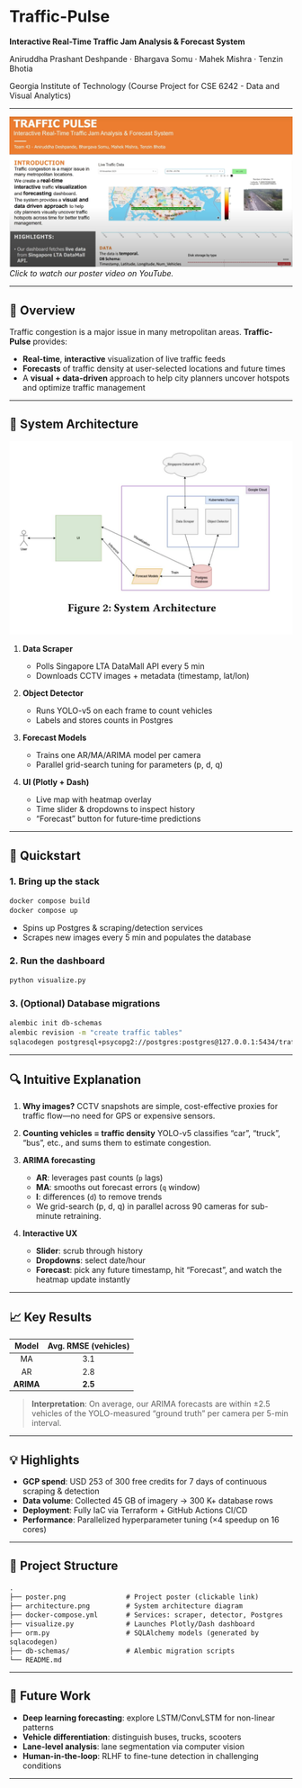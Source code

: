 # Traffic-Pulse

**Interactive Real-Time Traffic Jam Analysis & Forecast System**

Aniruddha Prashant Deshpande · Bhargava Somu · Mahek Mishra · Tenzin Bhotia 

Georgia Institute of Technology (Course Project for CSE 6242 - Data and Visual Analytics)

---

<!-- Poster image linked to YouTube demo video -->

[![Traffic-Pulse Poster](./images/poster.png)](https://www.youtube.com/watch?v=lfnhp8xkoN8)
*Click to watch our poster video on YouTube.*

---

## 🚀 Overview

Traffic congestion is a major issue in many metropolitan areas. **Traffic-Pulse** provides:

* **Real-time**, **interactive** visualization of live traffic feeds
* **Forecasts** of traffic density at user-selected locations and future times
* A **visual + data-driven** approach to help city planners uncover hotspots and optimize traffic management

---

## 📐 System Architecture

![System Architecture](./images/architecture.png)

1. **Data Scraper**

   * Polls Singapore LTA DataMall API every 5 min
   * Downloads CCTV images + metadata (timestamp, lat/lon)

2. **Object Detector**

   * Runs YOLO-v5 on each frame to count vehicles
   * Labels and stores counts in Postgres

3. **Forecast Models**

   * Trains one AR/MA/ARIMA model per camera
   * Parallel grid-search tuning for parameters (p, d, q)

4. **UI (Plotly + Dash)**

   * Live map with heatmap overlay
   * Time slider & dropdowns to inspect history
   * “Forecast” button for future‐time predictions

---

## 🔧 Quickstart

### 1. Bring up the stack

```bash
docker compose build
docker compose up
```

* Spins up Postgres & scraping/detection services
* Scrapes new images every 5 min and populates the database

### 2. Run the dashboard

```bash
python visualize.py
```

### 3. (Optional) Database migrations

```bash
alembic init db-schemas
alembic revision -m "create traffic tables"
sqlacodegen postgresql+psycopg2://postgres:postgres@127.0.0.1:5434/traffic_pulse_db --outfile orm.py
```

---

## 🔍 Intuitive Explanation

1. **Why images?**
   CCTV snapshots are simple, cost-effective proxies for traffic flow—no need for GPS or expensive sensors.

2. **Counting vehicles = traffic density**
   YOLO-v5 classifies “car”, “truck”, “bus”, etc., and sums them to estimate congestion.

3. **ARIMA forecasting**

   * **AR**: leverages past counts (`p` lags)
   * **MA**: smooths out forecast errors (`q` window)
   * **I**: differences (`d`) to remove trends
   * We grid-search (p, d, q) in parallel across 90 cameras for sub-minute retraining.

4. **Interactive UX**

   * **Slider**: scrub through history
   * **Dropdowns**: select date/hour
   * **Forecast**: pick any future timestamp, hit “Forecast”, and watch the heatmap update instantly

---

## 📈 Key Results

|   Model   | Avg. RMSE (vehicles) |
| :-------: | :------------------: |
|     MA    |          3.1         |
|     AR    |          2.8         |
| **ARIMA** |        **2.5**       |

> **Interpretation**:
> On average, our ARIMA forecasts are within ±2.5 vehicles of the YOLO-measured “ground truth” per camera per 5-min interval.

---

## 💡 Highlights

* **GCP spend**: USD 253 of 300 free credits for 7 days of continuous scraping & detection
* **Data volume**: Collected 45 GB of imagery → 300 K+ database rows
* **Deployment**: Fully IaC via Terraform + GitHub Actions CI/CD
* **Performance**: Parallelized hyperparameter tuning (×4 speedup on 16 cores)

---

## 📂 Project Structure

```
.
├── poster.png               # Project poster (clickable link)
├── architecture.png         # System architecture diagram
├── docker-compose.yml       # Services: scraper, detector, Postgres
├── visualize.py             # Launches Plotly/Dash dashboard
├── orm.py                   # SQLAlchemy models (generated by sqlacodegen)
├── db-schemas/              # Alembic migration scripts
└── README.md  
```

---

## 🔧 Future Work

* **Deep learning forecasting**: explore LSTM/ConvLSTM for non-linear patterns
* **Vehicle differentiation**: distinguish buses, trucks, scooters
* **Lane-level analysis**: lane segmentation via computer vision
* **Human-in-the-loop**: RLHF to fine-tune detection in challenging conditions

---
